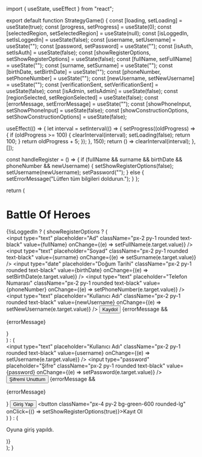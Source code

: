 import { useState, useEffect } from "react";

export default function StrategyGame() {
  const [loading, setLoading] = useState(true);
  const [progress, setProgress] = useState(0);
  const [selectedRegion, setSelectedRegion] = useState(null);
  const [isLoggedIn, setIsLoggedIn] = useState(false);
  const [username, setUsername] = useState("");
  const [password, setPassword] = useState("");
  const [isAuth, setIsAuth] = useState(false);
  const [showRegisterOptions, setShowRegisterOptions] = useState(false);
  const [fullName, setFullName] = useState("");
  const [surname, setSurname] = useState("");
  const [birthDate, setBirthDate] = useState("");
  const [phoneNumber, setPhoneNumber] = useState("");
  const [newUsername, setNewUsername] = useState("");
  const [verificationSent, setVerificationSent] = useState(false);
  const [isAdmin, setIsAdmin] = useState(false);
  const [regionSelected, setRegionSelected] = useState(false);
  const [errorMessage, setErrorMessage] = useState("");
  const [showPhoneInput, setShowPhoneInput] = useState(false);
  const [showConstructionOptions, setShowConstructionOptions] = useState(false);

  useEffect(() => {
    let interval = setInterval(() => {
      setProgress((oldProgress) => {
        if (oldProgress >= 100) {
          clearInterval(interval);
          setLoading(false);
          return 100;
        }
        return oldProgress + 5;
      });
    }, 150);
    return () => clearInterval(interval);
  }, []);

  const handleRegister = () => {
    if (fullName && surname && birthDate && phoneNumber && newUsername) {
      setShowRegisterOptions(false);
      setUsername(newUsername);
      setPassword("");
    } else {
      setErrorMessage("Lütfen tüm bilgileri doldurun.");
    }
  };

  return (
    <div className="p-4 bg-gray-900 text-white min-h-screen flex flex-col items-center">
      <h1 className="text-3xl font-bold mb-4">Battle Of Heroes</h1>
      {!isLoggedIn ? (
        showRegisterOptions ? (
          <div className="flex flex-col gap-2 mb-4">
            <input 
              type="text" 
              placeholder="Ad" 
              className="px-2 py-1 rounded text-black" 
              value={fullName} 
              onChange={(e) => setFullName(e.target.value)} 
            />
            <input 
              type="text" 
              placeholder="Soyad" 
              className="px-2 py-1 rounded text-black" 
              value={surname} 
              onChange={(e) => setSurname(e.target.value)} 
            />
            <input 
              type="date" 
              placeholder="Doğum Tarihi" 
              className="px-2 py-1 rounded text-black" 
              value={birthDate} 
              onChange={(e) => setBirthDate(e.target.value)} 
            />
            <input 
              type="text" 
              placeholder="Telefon Numarası" 
              className="px-2 py-1 rounded text-black" 
              value={phoneNumber} 
              onChange={(e) => setPhoneNumber(e.target.value)} 
            />
            <input 
              type="text" 
              placeholder="Kullanıcı Adı" 
              className="px-2 py-1 rounded text-black" 
              value={newUsername} 
              onChange={(e) => setNewUsername(e.target.value)} 
            />
            <button className="px-4 py-2 bg-green-600 rounded-lg" onClick={handleRegister}>Kaydol</button>
            {errorMessage && <p className="text-red-500">{errorMessage}</p>}
          </div>
        ) : (
          <div className="flex flex-col gap-2 mb-4">
            <input 
              type="text" 
              placeholder="Kullanıcı Adı" 
              className="px-2 py-1 rounded text-black" 
              value={username} 
              onChange={(e) => setUsername(e.target.value)} 
            />
            <input 
              type="password" 
              placeholder="Şifre" 
              className="px-2 py-1 rounded text-black" 
              value={password} 
              onChange={(e) => setPassword(e.target.value)} 
            />
            <button className="text-blue-400 underline text-sm">Şifremi Unuttum</button>
            {errorMessage && <p className="text-red-500">{errorMessage}</p>}
            <button className="px-4 py-2 bg-blue-600 rounded-lg">Giriş Yap</button>
            <button className="px-4 py-2 bg-green-600 rounded-lg" onClick={() => setShowRegisterOptions(true)}>Kayıt Ol</button>
          </div>
        )
      ) : (
        <p>Oyuna giriş yapıldı.</p>
      )}
    </div>
  );
}
